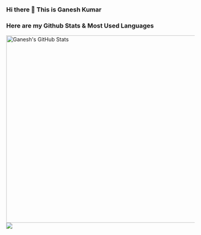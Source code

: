 

### Hi there 👋 This is Ganesh Kumar

### Here are my Github Stats & Most Used Languages
<a href="https://github.com/GuramGanesh/GuramGanesh">
  <img align="center" height="500" width="650" 
       src="https://github-readme-stats.vercel.app/api?username=GuramGanesh&include_all_commits=true&show_icons=true&line_height=27&count_private=true&title_color=ffffff&text_color=c9cacc&icon_color=2bbc8a&bg_color=1d1f21" alt="Ganesh's GitHub Stats" />
</a>

<a href="https://github.com/GuramGanesh/GuramGanesh">
  <img align="center" src="https://github-readme-stats.vercel.app/api/top-langs/?username=GuramGanesh&hide=Jupyter Notebook&langs_count=5&title_color=ffffff&text_color=c9cacc&icon_color=2bbc8a&bg_color=1d1f21&langs_count=3" />
</a>
